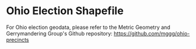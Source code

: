# Ohio Election Shapefile
For Ohio election geodata, please refer to the Metric Geometry and Gerrymandering Group's Github repository: https://github.com/mggg/ohio-precincts
